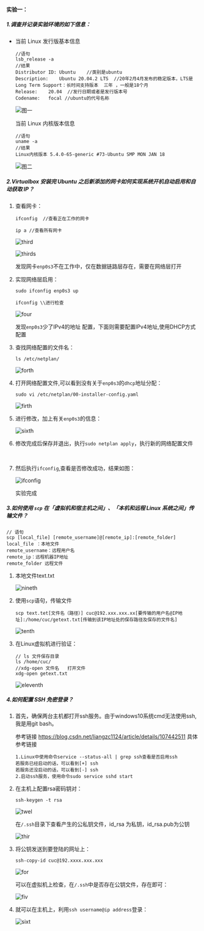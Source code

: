 #### 实验一：

##### 1.调查并记录实验环境的如下信息：

- 当前 Linux 发行版基本信息

  ```
  //语句
  lsb_release -a
  //结果
  Distributor ID: Ubuntu    //类别是ubuntu
  Description:    Ubuntu 20.04.2 LTS  //20年2月4月发布的稳定版本，LTS是Long Term Support：长时间支持版本  三年 ，一般是18个月
  Release:    20.04  //发行日期或者是发行版本号
  Codename:   focal //ubuntu的代号名称
  ```
 
  ![图一](https://github.com/ning-lorraine/2022-linux-public-ning-lorraine/raw/chap0x01/img/image-20220303180656332.png)

  当前 Linux 内核版本信息

  ```
  //语句
  uname -a
  //结果
  Linux内核版本 5.4.0-65-generic #73-Ubuntu SMP MON JAN 18 
  ```

   ![图二](https://github.com/ning-lorraine/2022-linux-public-ning-lorraine/raw/chap0x01/img/image-20220303181123918.png)
  

##### 2.Virtualbox 安装完 Ubuntu 之后新添加的网卡如何实现系统开机自动启用和自动获取 IP？

1. 查看网卡：

   ```
   ifconfig  //查看正在工作的网卡

   ip a //查看所有网卡
   ```

   ![third](https://github.com/ning-lorraine/2022-linux-public-ning-lorraine/raw/chap0x01/img/sudo1.jpg)

   ![thirds](https://github.com/ning-lorraine/2022-linux-public-ning-lorraine/raw/chap0x01/img/iipa.jpg)

   发现网卡`enp0s3`不在工作中，仅在数据链路层存在，需要在网络层打开
   </br>

2. 实现网络层启用：

   ```
   sudo ifconfig enp0s3 up 

   ifconfig \\进行检查
   ```

   ![four](https://github.com/ning-lorraine/2022-linux-public-ning-lorraine/raw/chap0x01/img/sudoup.jpg)

   发现`enp0s3`少了IPv4的地址 配置，下面则需要配置IPv4地址,使用DHCP方式配置
   </br>
   
3. 查找网络配置的文件名：

   ```
   ls /etc/netplan/
   ```

   ![forth](https://github.com/ning-lorraine/2022-linux-public-ning-lorraine/raw/chap0x01/img/image-20220305173820379.png)
   

4. 打开网络配置文件,可以看到没有关于`enp0s3`的`dhcp`地址分配：

   ```
   sudo vi /etc/netplan/00-installer-config.yaml
   ```

   ![firth](https://github.com/ning-lorraine/2022-linux-public-ning-lorraine/raw/chap0x01/img/image-20220305181254308.png)
   

5. 进行修改，加上有关`enp0s3`的信息：

   ![sixth](https://github.com/ning-lorraine/2022-linux-public-ning-lorraine/raw/chap0x01/img/true.jpg)


6. 修改完成后保存并退出，执行`sudo netplan apply`，执行新的网络配置文件
</br>

7. 然后执行`ifconfig`,查看是否修改成功，结果如图：

   ![ifconfig](https://github.com/ning-lorraine/2022-linux-public-ning-lorraine/raw/chap0x01/img/if.jpg)

   实验完成
   

##### 3.如何使用 `scp` 在「虚拟机和宿主机之间」、「本机和远程 Linux 系统之间」传输文件？

   ```
   // 语句
   scp [local_file] [remote_username]@[remote_ip]:[remote_folder]
   local_file ：本地文件
   remote_username：远程用户名
   remote_ip：远程机器IP地址
   remote_folder 远程文件
   ```

1. 本地文件text.txt

   ![nineth](https://github.com/ning-lorraine/2022-linux-public-ning-lorraine/raw/chap0x01/img/image-20220305170355563.png)

2. 使用`scp`语句，传输文件

   ```
   scp text.tet[文件名（路径）] cuc@192.xxx.xxx.xx[要传输的用户名@IP地址]:/home/cuc/getext.txt[传输到该IP地址处的保存路径及保存的文件名]
   ```

   ![tenth](https://github.com/ning-lorraine/2022-linux-public-ning-lorraine/raw/chap0x01/img/image-20220305163000620.png)

3. 在Linux虚拟机进行验证：

   ```
   // ls 文件保存目录
   ls /home/cuc/   
   //xdg-open 文件名   打开文件
   xdg-open getext.txt
   ```

   ![eleventh](https://github.com/ning-lorraine/2022-linux-public-ning-lorraine/raw/chap0x01/img/image-20220305170241314.png)


##### 4.如何配置 SSH 免密登录？

1. 首先，确保两台主机都打开ssh服务。由于windows10系统cmd无法使用ssh,我是用git bash。

   参考链接 https://blog.csdn.net/liangzc1124/article/details/107442511 具体参考链接

   ```
   1.Linux中使用命令service --status-all | grep ssh查看是否启用ssh
   若服务已经启动的话，可以看到[+] ssh
   若服务还没启动的话，可以看到[-] ssh
   2.启动ssh服务，使用命令sudo service sshd start
   ```

2. 在主机上配置rsa密码钥对：

   ```
   ssh-keygen -t rsa
   ```

   ![twel](https://github.com/ning-lorraine/2022-linux-public-ning-lorraine/raw/chap0x01/img/image-20220305145012242.png)

   在`/.ssh`目录下查看产生的公私钥文件，id_rsa 为私钥，id_rsa.pub为公钥

   ![thir](https://github.com/ning-lorraine/2022-linux-public-ning-lorraine/raw/chap0x01/img/image-20220305145123582.png)

3. 将公钥发送到要登陆的网址上：

   ```
   ssh-copy-id cuc@192.xxxx.xxx.xxx
   ```

   ![for](https://github.com/ning-lorraine/2022-linux-public-ning-lorraine/raw/chap0x01/img/image-20220305152450367.png)

   可以在虚拟机上检查，在`/.ssh`中是否存在公钥文件，存在即可：

   ![fiv](https://github.com/ning-lorraine/2022-linux-public-ning-lorraine/raw/chap0x01/img/image-20220305152612129.png)

4. 就可以在主机上，利用`ssh username@ip address`登录：

   ![sixt](https://github.com/ning-lorraine/2022-linux-public-ning-lorraine/raw/chap0x01/img/image-20220305154220721.png)

